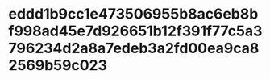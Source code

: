 # eddd1b9cc1e473506955b8ac6eb8bf998ad45e7d926651b12f391f77c5a3796234d2a8a7edeb3a2fd00ea9ca82569b59c023